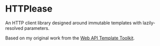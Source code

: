 # HTTPlease

An HTTP client library designed around immutable templates with lazily-resolved parameters.

Based on my original work from the [Web API Template Toolkit](https://github.com/DimensionDataCBUSydney/Watt).